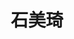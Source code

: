 ---
title: "石美琦"
position: "博士即将入学" # 写硕士或博士
contact: "2211301055@st.gxu.edu.cn"
description: "消防机器人路径规划与控制" 
photo: "/url_test/student/shimeiqi/photo.jpg" # 把fuyu改成自己名字的拼音
degree: 广西大学硕士 # 改成自己的最高学位
place: 1
item:
- 以第一作者发表SCI二区论文1篇 
- 以第一作者申请专利3件
- 第六届“互联网+”大学生创新创业大赛优秀结题
- 大学生节能减排科技竞赛三等奖
---